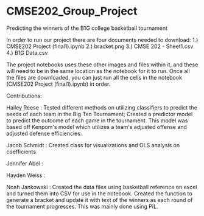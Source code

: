 # CMSE202_Group_Project
Predicting the winners of the B1G college basketball tournament

In order to run our project there are four documents needed to download:
1.) CMSE202 Project (final1).ipynb
2.) bracket.png
3.) CMSE 202 - Sheet1.csv
4.) B1G Data.csv

The project notebooks uses these other images and files within it, and these will need to be in the same location as the notebook for it to run. Once all the files are downloaded, you can just run all the cells in the notebook (CMSE202 Project (final1).ipynb) in order.

Contributions:

Hailey Reese : Tested different methods on utilizing classifiers to predict the seeds of each team in the Big Ten Tournament; Created a predictor model to predict the outcome of each game in the tournament. This model was based off Kenpom's model which utilizes a team's adjusted offense and adjusted defense efficiencies.

Jacob Schmidt : Created class for visualizations and OLS analysis on coefficients 

Jennifer Abel : 

Hayden Weiss : 

Noah Jankowski : Created the data files using basketball reference on excel and turned them into CSV for use in the notebook. Created the function to generate a bracket and update it with text of the winners as each round of the tournament progresses.  This was mainly done using PIL.  
